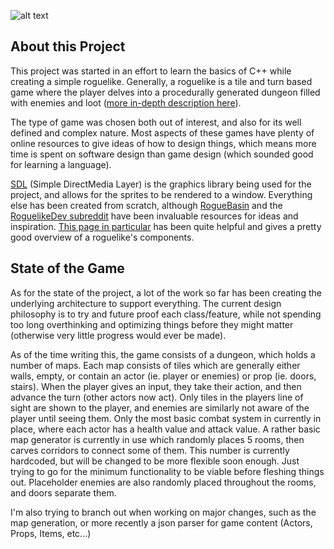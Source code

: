 ![alt text](https://ejohnd98.github.io/images/roguelike.gif "SimpleRoguelikeGif")

## About this Project
This project was started in an effort to learn the basics of C++ while creating a simple roguelike. Generally, a roguelike is a tile and turn based game where the player delves into a procedurally generated dungeon filled with enemies and loot ([more in-depth description here](https://en.wikipedia.org/wiki/Roguelike)). 

The type of game was chosen both out of interest, and also for its well defined and complex nature. Most aspects of these games have plenty of online resources to give ideas of how to design things, which means more time is spent on software design than game design (which sounded good for learning a language). 

[SDL](https://www.libsdl.org/) (Simple DirectMedia Layer) is the graphics library being used for the project, and allows for the sprites to be rendered to a window. Everything else has been created from scratch, although [RogueBasin](http://www.roguebasin.com/index.php?title=Main_Page) and the [RoguelikeDev subreddit](https://www.reddit.com/r/roguelikedev/) have been invaluable resources for ideas and inspiration. [This page in particular](http://www.roguebasin.com/index.php?title=Articles) has been quite helpful and gives a pretty good overview of a roguelike's components.
## State of the Game
As for the state of the project, a lot of the work so far has been creating the underlying architecture to support everything. The current design philosophy is to try and future proof each class/feature, while not spending too long overthinking and optimizing things before they might matter (otherwise very little progress would ever be made).

As of the time writing this, the game consists of a dungeon, which holds a number of maps. Each map consists of tiles which are generally either walls, empty, or contain an actor (ie. player or enemies) or prop (ie. doors, stairs). When the player gives an input, they take their action, and then advance the turn (other actors now act). Only tiles in the players line of sight are shown to the player, and enemies are similarly not aware of the player until seeing them. Only the most basic combat system in currently in place, where each actor has a health value and attack value. A rather basic map generator is currently in use which randomly places 5 rooms, then carves corridors to connect some of them. This number is currently hardcoded, but will be changed to be more flexible soon enough. Just trying to go for the minimum functionality to be viable before fleshing things out. Placeholder enemies are also randomly placed throughout the rooms, and doors separate them.

I'm also trying to branch out when working on major changes, such as the map generation, or more recently a json parser for game content (Actors, Props, Items, etc...)
